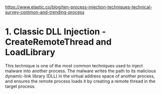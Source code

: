 https://www.elastic.co/blog/ten-process-injection-techniques-technical-survey-common-and-trending-process

# 1. Classic DLL Injection - CreateRemoteThread and LoadLibrary
This technique is one of the most common techniques used to inject malware into another process. The malware writes the path to its malicious dynamic-link library (DLL) in the virtual address space of another process, and ensures the remote process loads it by creating a remote thread in the target process.
